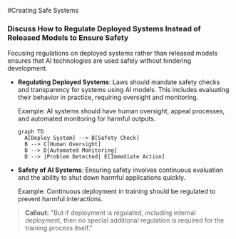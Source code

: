#Creating Safe Systems

### Discuss How to Regulate Deployed Systems Instead of Released Models to Ensure Safety

Focusing regulations on deployed systems rather than released models ensures that AI technologies are used safely without hindering development.

- **Regulating Deployed Systems**: Laws should mandate safety checks and transparency for systems using AI models. This includes evaluating their behavior in practice, requiring oversight and monitoring.

  Example: AI systems should have human oversight, appeal processes, and automated monitoring for harmful outputs.
  
  ```mermaid
  graph TD
    A[Deploy System] --> B[Safety Check]
    B --> C[Human Oversight]
    B --> D[Automated Monitoring]
    D --> |Problem Detected| E[Immediate Action]
  ```

- **Safety of AI Systems**: Ensuring safety involves continuous evaluation and the ability to shut down harmful applications quickly.

  Example: Continuous deployment in training should be regulated to prevent harmful interactions.

> **Callout:** "But if deployment is regulated, including internal deployment, then no special additional regulation is required for the training process itself."